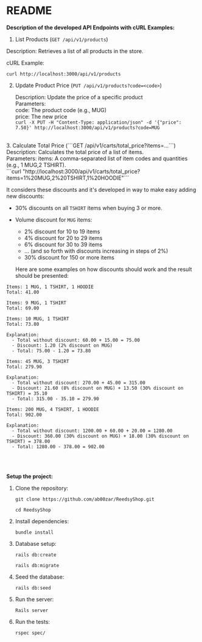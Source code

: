# README


<b>Description of the developed API Endpoints with cURL Examples:</b>

1. List Products (```GET /api/v1/products```)

  Description: Retrieves a list of all products in the store.
  
  cURL Example:
  
  ```curl http://localhost:3000/api/v1/products```

2. Update Product Price (```PUT /api/v1/products?code=<code>```)

   Description: Update the price of a specific product<br>
   Parameters:<br>
   code: The product code (e.g., MUG)<br>
   price: The new price<br>
  ```curl -X PUT -H "Content-Type: application/json" -d '{"price": 7.50}' http://localhost:3000/api/v1/products?code=MUG```
  <br>
3.  Calculate Total Price (```GET /api/v1/carts/total_price?items=...```)<br>
  Description: Calculates the total price of a list of items.<br>
  Parameters:
  items: A comma-separated list of item codes and quantities (e.g., 1 MUG,2 TSHIRT).<br>
  ```curl "http://localhost:3000/api/v1/carts/total_price?items=1%20MUG,2%20TSHIRT,1%20HOODIE"```<br>

  It considers these discounts and it's developed in way to make easy adding new discounts:
  
- 30% discounts on all `TSHIRT` items when buying 3 or more.
- Volume discount for `MUG` items:
  - 2% discount for 10 to 19 items
  - 4% discount for 20 to 29 items
  - 6% discount for 30 to 39 items
  - ... (and so forth with discounts increasing in steps of 2%)
  - 30% discount for 150 or more items


  Here are some examples on how discounts should work and the result should be presented:

```
Items: 1 MUG, 1 TSHIRT, 1 HOODIE
Total: 41.00
```

```
Items: 9 MUG, 1 TSHIRT
Total: 69.00
```

```
Items: 10 MUG, 1 TSHIRT
Total: 73.80

Explanation:
  - Total without discount: 60.00 + 15.00 = 75.00
  - Discount: 1.20 (2% discount on MUG)
  - Total: 75.00 - 1.20 = 73.80
```

```
Items: 45 MUG, 3 TSHIRT
Total: 279.90

Explanation:
  - Total without discount: 270.00 + 45.00 = 315.00
  - Discount: 21.60 (8% discount on MUG) + 13.50 (30% discount on TSHIRT) = 35.10
  - Total: 315.00 - 35.10 = 279.90
```

```
Items: 200 MUG, 4 TSHIRT, 1 HOODIE
Total: 902.00

Explanation:
  - Total without discount: 1200.00 + 60.00 + 20.00 = 1280.00
  - Discount: 360.00 (30% discount on MUG) + 18.00 (30% discount on TSHIRT) = 378.00
  - Total: 1280.00 - 378.00 = 902.00
```

<br><br>

<b>Setup the project:</b>
1. Clone the repository:
   
    ```git clone https://github.com/ab00zar/ReedsyShop.git```

   ```cd ReedsyShop```
   
2. Install dependencies:
   
    ```bundle install```
   
3. Database setup:

    ```rails db:create```

    ```rails db:migrate```

4. Seed the database:

   ```rails db:seed```

 5. Run the server:

    ```Rails server```

  6. Run the tests:
   
     ```rspec spec/```
